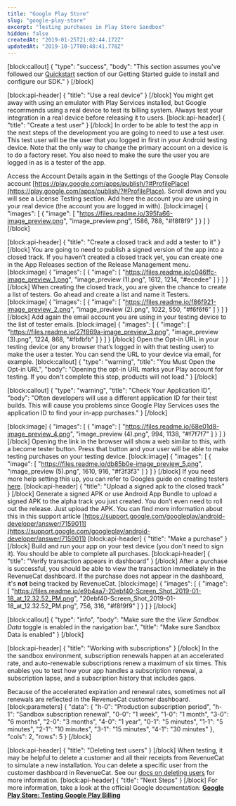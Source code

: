 ```yaml
---
title: "Google Play Store"
slug: "google-play-store"
excerpt: "Testing purchases in Play Store Sandbox"
hidden: false
createdAt: "2019-01-25T21:02:44.172Z"
updatedAt: "2019-10-17T00:48:41.778Z"
---
```

[block:callout]
{
  "type": "success",
  "body": "This section assumes you've followed our [Quickstart](doc:getting-started-1) section of our Getting Started guide to install and configure our SDK."
}
[/block]

[block:api-header]
{
  "title": "Use a real device"
}
[/block]
You might get away with using an emulator with Play Services installed, but Google recommends using a real device to test its billing system. Always test your integration in a real device before releasing it to users.
[block:api-header]
{
  "title": "Create a test user"
}
[/block]
In order to be able to test the app in the next steps of the development you are going to need to use a test user. This test user will be the user that you logged in first in your Android testing device. Note that the only way to change the primary account on a device is to do a factory reset. You also need to make the sure the user you are logged in as is a tester of the app. 

Access the Account Details again in the Settings of the Google Play Console account  [https://play.google.com/apps/publish/?#ProfilePlace](https://play.google.com/apps/publish/?#ProfilePlace). Scroll down and you will see a License Testing section. Add here the account you are using in your real device (the account you are logged in with).
[block:image]
{
  "images": [
    {
      "image": [
        "https://files.readme.io/395fa66-image_preview.png",
        "image_preview.png",
        1586,
        788,
        "#f8f8f9"
      ]
    }
  ]
}
[/block]

[block:api-header]
{
  "title": "Create a closed track and add a tester to it"
}
[/block]
You are going to need to publish a signed version of the app into a closed track. If you haven’t created a closed track yet, you can create one in the App Releases section of the Release Management menu. 
[block:image]
{
  "images": [
    {
      "image": [
        "https://files.readme.io/c046ffc-image_preview_1.png",
        "image_preview (1).png",
        1612,
        1214,
        "#ecedee"
      ]
    }
  ]
}
[/block]
When creating the closed track, you are given the chance to create a list of testers. Go ahead and create a list and name it Testers.
[block:image]
{
  "images": [
    {
      "image": [
        "https://files.readme.io/f86f921-image_preview_2.png",
        "image_preview (2).png",
        1022,
        550,
        "#f6f6f6"
      ]
    }
  ]
}
[/block]
Add again the email account you are using in your testing device to the list of tester emails.
[block:image]
{
  "images": [
    {
      "image": [
        "https://files.readme.io/27f869a-image_preview_3.png",
        "image_preview (3).png",
        1224,
        868,
        "#fbfbfb"
      ]
    }
  ]
}
[/block]
Open the Opt-in URL in your testing device (or any browser that’s logged in with that testing user) to make the user a tester. You can send the URL to your device via email, for example. 
[block:callout]
{
  "type": "warning",
  "title": "You Must Open the Opt-in URL",
  "body": "Opening the opt-in URL marks your Play account for testing. If you don't complete this step, products will not load."
}
[/block]

[block:callout]
{
  "type": "warning",
  "title": "Check Your Application ID",
  "body": "Often developers will use a different application ID for their test builds. This will cause you problems since Google Play Services uses the application ID to find your in-app purchases."
}
[/block]

[block:image]
{
  "images": [
    {
      "image": [
        "https://files.readme.io/68e01d8-image_preview_4.png",
        "image_preview (4).png",
        994,
        1138,
        "#f7f7f7"
      ]
    }
  ]
}
[/block]
Opening the link in the browser will show a web similar to this, with a become tester button. Press that button and your user will be able to make testing purchases on your testing device.
[block:image]
{
  "images": [
    {
      "image": [
        "https://files.readme.io/db85b0e-image_preview_5.png",
        "image_preview (5).png",
        1610,
        916,
        "#f3f3f3"
      ]
    }
  ]
}
[/block]
If you need more help setting this up, you can refer to Googles guide on creating testers [here](https://developer.android.com/google/play/billing/billing_testing#testing-purchases).
[block:api-header]
{
  "title": "Upload a signed apk to the closed track"
}
[/block]
Generate a signed APK or use Android App Bundle to upload a signed APK to the alpha track you just created. You don’t even need to roll out the release. Just upload the APK. You can find more information about this in this support article [https://support.google.com/googleplay/android-developer/answer/7159011](https://support.google.com/googleplay/android-developer/answer/7159011) 
[block:api-header]
{
  "title": "Make a purchase"
}
[/block]
Build and run your app on your test device (you don't need to sign it). You should be able to complete all purchases.
[block:api-header]
{
  "title": "Verify transaction appears in dashboard"
}
[/block]
After a purchase is successful, you should be able to view the transaction immediately in the RevenueCat dashboard. If the purchase does not appear in the dashboard, it's **not** being tracked by RevenueCat.
[block:image]
{
  "images": [
    {
      "image": [
        "https://files.readme.io/e9b4aa7-20ebf40-Screen_Shot_2019-01-18_at_12.32.52_PM.png",
        "20ebf40-Screen_Shot_2019-01-18_at_12.32.52_PM.png",
        756,
        316,
        "#f8f9f9"
      ]
    }
  ]
}
[/block]

[block:callout]
{
  "type": "info",
  "body": "Make sure the the *View Sandbox Data* toggle is enabled in the navigation bar.",
  "title": "Make sure Sandbox Data is enabled"
}
[/block]

[block:api-header]
{
  "title": "Working with subscriptions"
}
[/block]
In the the sandbox environment, subscription renewals happen at an accelerated rate, and auto-renewable subscriptions renew a maximum of six times. This enables you to test how your app handles a subscription renewal, a subscription lapse, and a subscription history that includes gaps.

Because of the accelerated expiration and renewal rates, sometimes not all renewals are reflected in the RevenueCat customer dashboard.
[block:parameters]
{
  "data": {
    "h-0": "Production subscription period",
    "h-1": "Sandbox subscription renewal",
    "0-0": "1 week",
    "1-0": "1 month",
    "3-0": "6 months",
    "2-0": "3 months",
    "4-0": "1 year",
    "0-1": "5 minutes",
    "1-1": "5 minutes",
    "2-1": "10 minutes",
    "3-1": "15 minutes",
    "4-1": "30 minutes"
  },
  "cols": 2,
  "rows": 5
}
[/block]

[block:api-header]
{
  "title": "Deleting test users"
}
[/block]
When testing, it may be helpful to delete a customer and all their receipts from RevenueCat to simulate a new installation. You can delete a specific user from the customer dashboard in RevenueCat. See our [docs on deleting users](doc:customers#section-delete-users) for more information.
[block:api-header]
{
  "title": "Next Steps"
}
[/block]
For more information, take a look at the official Google documentation:
**[Google Play Store: Testing Google Play Billing](https://developer.android.com/google/play/billing/billing_testing)**